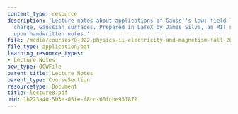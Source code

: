 ```yaml
---
content_type: resource
description: 'Lecture notes about applications of Gauss''s law: field lines, point
  charge, Gaussian surfaces. Prepared in LaTeX by James Silva, an MIT student, based
  upon handwritten notes.'
file: /media/courses/8-022-physics-ii-electricity-and-magnetism-fall-2006/1b223a405b3e05fef8cc60fcbe951871_lecture8.pdf
file_type: application/pdf
learning_resource_types:
- Lecture Notes
ocw_type: OCWFile
parent_title: Lecture Notes
parent_type: CourseSection
resourcetype: Document
title: lecture8.pdf
uid: 1b223a40-5b3e-05fe-f8cc-60fcbe951871
---
```

